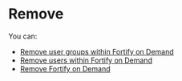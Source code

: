 # Remove

You can:

- [Remove user groups within Fortify on Demand](https://docs.developer.tech.gov.sg/docs/ship-hats-portal/manage-user-groups-and-users?id=remove-user-groups-from-a-project-tool)
- [Remove users within Fortify on Demand](https://docs.developer.tech.gov.sg/docs/ship-hats-portal/manage-users?id=remove-users)
- [Remove Fortify on Demand](https://docs.developer.tech.gov.sg/docs/ship-hats-portal/manage-tools)